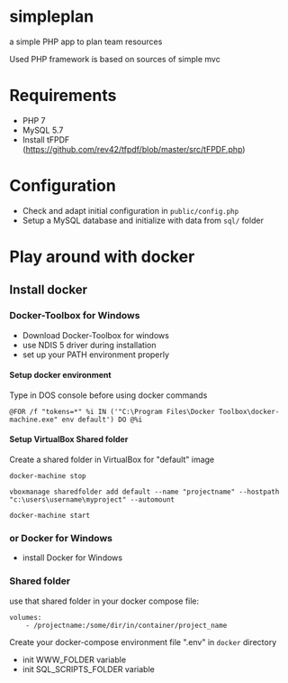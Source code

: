 # simpleplan

a simple PHP app to plan team resources

Used PHP framework is based on sources of simple mvc

# Requirements

- PHP 7
- MySQL 5.7
- Install tFPDF (https://github.com/rev42/tfpdf/blob/master/src/tFPDF.php)

# Configuration

- Check and adapt initial configuration in `public/config.php`
- Setup a MySQL database and initialize with data from `sql/` folder


# Play around with docker

## Install docker

### Docker-Toolbox for Windows

* Download Docker-Toolbox for windows
* use NDIS 5 driver during installation
* set up your PATH environment properly

#### Setup docker environment

Type in DOS console before using docker commands

	@FOR /f "tokens=*" %i IN ('"C:\Program Files\Docker Toolbox\docker-machine.exe" env default') DO @%i

#### Setup VirtualBox Shared folder

Create a shared folder in VirtualBox for "default" image

	docker-machine stop

	vboxmanage sharedfolder add default --name "projectname" --hostpath "c:\users\username\myproject" --automount

	docker-machine start 
    
### or Docker for Windows

* install Docker for Windows 
	

### Shared folder

use that shared folder in your docker compose file:

	volumes:
		- /projectname:/some/dir/in/container/project_name
		
Create your docker-compose environment file ".env" in `docker` directory

* init WWW_FOLDER variable
* init SQL_SCRIPTS_FOLDER variable

